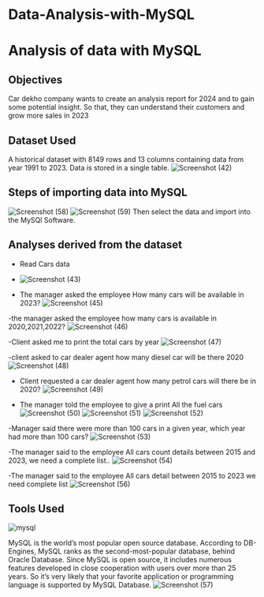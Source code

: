 # Data-Analysis-with-MySQL
# Analysis of data with MySQL

## Objectives
Car dekho company wants to create an analysis report for 2024 and to gain some potential insight. So that, they can understand their customers and grow more sales in 2023

## Dataset Used
A historical dataset with 8149 rows and 13 columns containing data from year 1991 to 2023. Data is stored in a single table.
![Screenshot (42)](https://github.com/irawatsaurav/Data-Analysis-with-MySQL/assets/155745836/3de69e53-8283-4808-9541-7d0666bfc381)

## Steps of importing data into MySQL
![Screenshot (58)](https://github.com/irawatsaurav/Data-Analysis-with-MySQL/assets/155745836/847986c3-0d39-4385-8caf-f2009a017f8b)
![Screenshot (59)](https://github.com/irawatsaurav/Data-Analysis-with-MySQL/assets/155745836/2378adee-61f7-4fb5-aecc-7cb90b0d3c7d)
Then select the data and import into the MySQl Software.

## Analyses derived from the dataset

- Read Cars data
- ![Screenshot (43)](https://github.com/irawatsaurav/Data-Analysis-with-MySQL/assets/155745836/41b9ec00-ab09-4acf-8db8-50bff4934b5a)

- The manager asked the employee How many cars will be available in 2023?
![Screenshot (45)](https://github.com/irawatsaurav/Data-Analysis-with-MySQL/assets/155745836/8f7d7497-f4af-44b1-bc00-6e08f0727067)

-the manager asked the employee how many cars is available in 2020,2021,2022?
![Screenshot (46)](https://github.com/irawatsaurav/Data-Analysis-with-MySQL/assets/155745836/664324c4-3fe7-497d-8c2d-0fbb27447962)

-Client asked me to print the total cars by year
![Screenshot (47)](https://github.com/irawatsaurav/Data-Analysis-with-MySQL/assets/155745836/b08c8128-807d-4e42-9933-249e8febc705)

-client asked to car dealer agent how many diesel car will be there 2020
![Screenshot (48)](https://github.com/irawatsaurav/Data-Analysis-with-MySQL/assets/155745836/347265d3-5be6-45f3-9512-37f531de1a30)

- Client requested a car dealer agent how many petrol cars will there be in 2020?
![Screenshot (49)](https://github.com/irawatsaurav/Data-Analysis-with-MySQL/assets/155745836/cdda0fca-c292-4ddd-9a18-4057566469b3)

- The manager told the employee to give a print All the fuel cars
![Screenshot (50)](https://github.com/irawatsaurav/Data-Analysis-with-MySQL/assets/155745836/efe2d285-d8a0-45a6-a627-e02411eec148)
![Screenshot (51)](https://github.com/irawatsaurav/Data-Analysis-with-MySQL/assets/155745836/f3631e80-8710-40e3-a9a9-da2cd0f6ea60)
![Screenshot (52)](https://github.com/irawatsaurav/Data-Analysis-with-MySQL/assets/155745836/77446856-ec28-41dd-9d6d-03d2b6cfd6ef)

-Manager said there were more than 100 cars in a given year, which year had more than 100 cars?
![Screenshot (53)](https://github.com/irawatsaurav/Data-Analysis-with-MySQL/assets/155745836/869649cd-03de-4fcc-a70e-a7b06a334744)

-The manager said to the employee All cars count details between 2015 and 2023, we need a complete list..
![Screenshot (54)](https://github.com/irawatsaurav/Data-Analysis-with-MySQL/assets/155745836/bb197e68-8054-4949-94a7-0c3c80bbc7af)

-The manager said to the employee All cars detail between 2015 to 2023 we need complete list 
![Screenshot (56)](https://github.com/irawatsaurav/Data-Analysis-with-MySQL/assets/155745836/07b886a1-c89a-47bc-aabe-35f12cde5f05)

## Tools Used
![mysql](https://github.com/irawatsaurav/Data-Analysis-with-MySQL/assets/155745836/04d5f334-8c12-43c4-9a02-1d7f586d485d)

MySQL is the world’s most popular open source database. According to DB-Engines, MySQL ranks as the second-most-popular database, behind Oracle Database. Since MySQL is open source, it includes numerous features developed in close cooperation with users over more than 25 years. So it’s very likely that your favorite application or programming language is supported by MySQL Database.
![Screenshot (57)](https://github.com/irawatsaurav/Data-Analysis-with-MySQL/assets/155745836/d823f9c6-ea10-4b7d-ba84-bb12e66ac8df)




